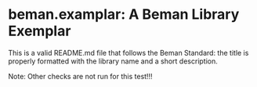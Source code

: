 # beman.examplar: A Beman Library Exemplar

This is a valid README.md file that follows the Beman Standard: the title is properly formatted with the library name and a short description.

Note: Other checks are not run for this test!!!
